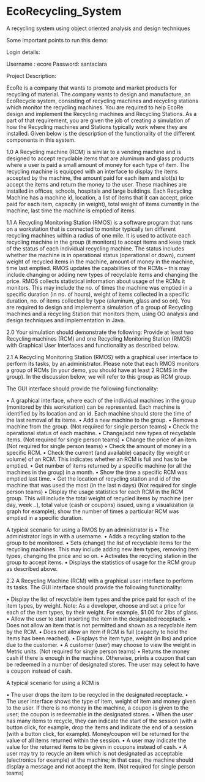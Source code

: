 # EcoRecycling_System

A recycling system using object oriented analysis and design techniques

Some important points to run this demo:

Login details:

Username : ecore
Password: santaclara

Project Description:

EcoRe is a company that wants to promote and market products for recycling of material. The company wants to design and manufacture, an EcoRecycle system, consisting of recycling machines and recycling stations which monitor the recycling machines. 
You are required to help EcoRe design and implement the Recycling machines and Recycling Stations.  As a part of that requirement, you are given the job of creating a simulation of how the Recycling machines and Stations typically work where they are installed.
Given below is the description of the functionality of the different components in this system.

1.0 A Recycling machine (RCM) is similar to a vending machine and is designed to accept recyclable items that are aluminum and glass products where a user is paid a small amount of money for each type of item. The recycling machine is equipped with an interface to display the items accepted by the machine, the amount paid for each item and slot(s) to accept the items and return the money to the user. These machines are installed in offices, schools, hospitals and large buildings. Each Recycling Machine has a machine id, location, a list of items that it can accept, price paid for each item, capacity (in weight), total weight of items currently in the machine, last time the machine is emptied of items. 

1.1 A Recycling Monitoring Station (RMOS) is a software program that runs on a workstation that is connected to monitor typically ten different recycling machines within a radius of one mile. It is used to activate each recycling machine in the group (it monitors) to accept items and keep track of the status of each individual recycling machine. The status includes whether the machine is in operational status (operational or down), current weight of recycled items in the machine, amount of money in the machine, time last emptied.  RMOS updates the capabilities of the RCMs – this may include changing or adding new types of recyclable items and changing the price. RMOS collects statistical information about usage of the RCMs it monitors. This may include the no. of times the machine was emptied in a specific duration (in no. of hours), weight of items collected in a specific duration, no. of items collected by type (aluminum, glass and so on).
You are required to design and implement a simulation of a group of Recycling machines and a recycling Station that monitors them, using OO analysis and design techniques and implementation in Java. 

2.0	 Your simulation should demonstrate the following:
Provide at least two Recycling machines (RCM) and one Recycling Monitoring Station (RMOS) with Graphical User Interfaces and functionality as described below.

2.1	A Recycling Monitoring Station (RMOS) with a graphical user interface to perform its tasks, by an administrator. Please note that each RMOS monitors a group of RCMs (in your demo, you should have at least 2 RCMS in the group). In the discussion below, we will refer to this group as RCM group.

The GUI interface should provide the following functionality:

•	A graphical interface, where each of the individual machines in the group (monitored by this workstation) can be represented. Each machine is identified by its location and an id. Each machine should store the time of the last removal of its items.
•	Add a new machine to the group.
•	Remove a machine from the group. (Not required for single person teams)
•	Check the operational status of each machine.
•	Change/add new types of recyclable items. (Not required for single person teams)
•	Change the price of an item. (Not required for single person teams)
•	Check the amount of money in a specific RCM.
•	Check the current (and available) capacity (by weight or volume) of an RCM. This indicates whether an RCM is full and has to be emptied.
•	Get number of items returned by a specific machine (or all the machines in the group) in a month.
•	Show the time a specific RCM was emptied last time.
•	Get the location of recycling station and id of the machine that was used the most (in the last n days) (Not required for single person teams)
•	Display the usage statistics for each RCM in the RCM group. This will include the total weight of recycled items by machine (per day, week ..), total value (cash or coupons) issued, using a visualization (a graph for example); show the number of times a particular RCM was emptied in a specific duration. 

A typical scenario for using a RMOS by an administrator is
•	The administrator logs in with a username.
•	Adds a recycling station to the group to be monitored. 
•	Sets (change) the list of recyclable items for the recycling machines. This may include adding new item types, removing item types, changing the price and so on.
•	Activates the recycling station in the group to accept items.
•	Displays the statistics of usage for the RCM group as described above.

2.2 A Recycling Machine (RCM) with a graphical user interface to perform its tasks. The GUI interface should provide the following functionality:

•	Display the list of recyclable item types and the price paid for each of the item types, by weight. Note: As a developer, choose and set a price for each of the item types, by their weight. For example, $1.00 for 2lbs of glass. 
•	Allow the user to start inserting the item in the designated receptacle.
•	Does not allow an item that is not permitted and shown as a recyclable item by the RCM.
•	Does not allow an item if RCM is full (capacity to hold the items has been reached).
•	Displays the item type, weight (in lbs) and price due to the customer. 
•	A customer (user) may choose to view the weight in Metric units. (Not required for single person teams)
•	Returns the money cash if there is enough in the machine. Otherwise, prints a coupon that can be redeemed in a number of designated stores. The user may select to have a coupon instead of cash.

A typical scenario for using a RCM is

•	The user drops the item to be recycled in the designated receptacle.
•	The user interface shows the type of item, weight of item and money given to the user. If there is no money in the machine, a coupon is given to the user; the coupon is redeemable in the designated stores.
•	When the user has many items to recycle, they can indicate the start of the session (with a button click, for example, drop the items and indicate the end of a session (with a button click, for example). Money/coupon will be returned for the value of all items returned within the session.
•	A user may indicate the value for the returned items to be given in coupons instead of cash.
•	A user may try to recycle an item which is not designated as acceptable (electronics for example) at the machine; in that case, the machine should display a message and not accept the item. (Not required for single person teams)




  
